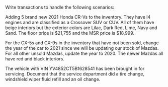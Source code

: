 Write transactions to handle the following scenarios:

Adding 5 brand new 2021 Honda CR-Vs to the inventory. They have I4 engines and are classified as a Crossover SUV or CUV. All of them have beige interiors but the exterior colors are Lilac, Dark Red, Lime, Navy and Sand. The floor price is $21,755 and the MSR price is $18,999.

For the CX-5s and CX-9s in the inventory that have not been sold, change the year of the car to 2021 since we will be updating our stock of Mazdas. For all other unsold Mazdas, update the year to 2020. The newer Mazdas all have red and black interiors.

The vehicle with VIN YV4852CT5B1628541 has been brought in for servicing. Document that the service department did a tire change, windshield wiper fluid refill and an oil change.
